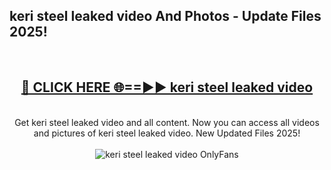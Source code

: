 <h2>keri steel leaked video And Photos - Update Files 2025!</h2>
<br>
<div align="center">
<h2><a href="https://linkcuts.com/hfmhzwbr" rel="nofollow">🔴 CLICK HERE 🌐==►► keri steel leaked video</a></h2>
<br>
Get keri steel leaked video and all content. Now you can access all videos and pictures of keri steel leaked video. New Updated Files 2025!
<br>
<br>
<a href="https://linkcuts.com/hfmhzwbr" rel="nofollow" data-target="animated-image.originalLink"><img src="https://i.ibb.co.com/WyWwxjT/player-gif2.gif" alt="keri steel leaked video OnlyFans" style="max-width: 100%; display: inline-block;" data-target="animated-image.originalImage"></a>
</div>
<br>